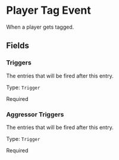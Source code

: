 # Player Tag Event

When a player gets tagged.

## Fields


### Triggers
The entries that will be fired after this entry.

Type: `Trigger`

Required

### Aggressor Triggers
The entries that will be fired after this entry.

Type: `Trigger`

Required

